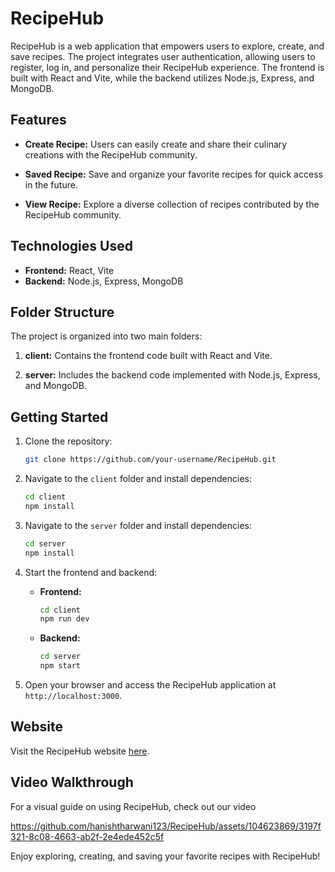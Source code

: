 # RecipeHub

RecipeHub is a web application that empowers users to explore, create, and save recipes. The project integrates user authentication, allowing users to register, log in, and personalize their RecipeHub experience. The frontend is built with React and Vite, while the backend utilizes Node.js, Express, and MongoDB.

## Features

- **Create Recipe:** Users can easily create and share their culinary creations with the RecipeHub community.

- **Saved Recipe:** Save and organize your favorite recipes for quick access in the future.

- **View Recipe:** Explore a diverse collection of recipes contributed by the RecipeHub community.

## Technologies Used

- **Frontend:** React, Vite
- **Backend:** Node.js, Express, MongoDB

## Folder Structure

The project is organized into two main folders:

1. **client:** Contains the frontend code built with React and Vite.

2. **server:** Includes the backend code implemented with Node.js, Express, and MongoDB.

## Getting Started

1. Clone the repository:

   ```bash
   git clone https://github.com/your-username/RecipeHub.git
   ```

2. Navigate to the `client` folder and install dependencies:

   ```bash
   cd client
   npm install
   ```

3. Navigate to the `server` folder and install dependencies:

   ```bash
   cd server
   npm install
   ```

4. Start the frontend and backend:

   - **Frontend:**
     ```bash
     cd client
     npm run dev
     ```

   - **Backend:**
     ```bash
     cd server
     npm start
     ```

5. Open your browser and access the RecipeHub application at `http://localhost:3000`.

## Website

Visit the RecipeHub website [here](http://your-recipehub-website-url).

## Video Walkthrough

For a visual guide on using RecipeHub, check out our video


https://github.com/hanishtharwani123/RecipeHub/assets/104623869/3197f321-8c08-4663-ab2f-2e4ede452c5f




Enjoy exploring, creating, and saving your favorite recipes with RecipeHub!
```
